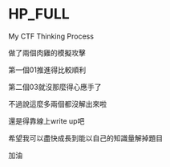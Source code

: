 # HP_FULL
My CTF Thinking Process

做了兩個肉雞的模擬攻擊

第一個01推進得比較順利

第二個03就沒那麼得心應手了

不過說這麼多兩個都沒解出來啦

還是得靠線上write up吧

希望我可以盡快成長到能以自己的知識量解掉題目

加油
